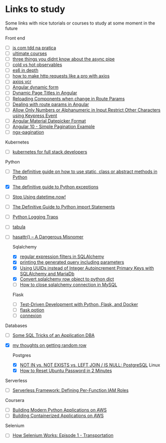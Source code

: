 # Links to study

Some links with nice tutorials or courses to study at some moment in the future

Front end
- [ ] [js com tdd na pratica](https://www.udemy.com/course/js-com-tdd-na-pratica/)
- [ ] [ultimate courses](https://www.ultimatecourses.com/)
- [ ] [three things you didnt know about the async pipe](https://blog.thoughtram.io/angular/2017/02/27/three-things-you-didnt-know-about-the-async-pipe.html)
- [ ] [cold vs hot observables](https://blog.thoughtram.io/angular/2016/06/16/cold-vs-hot-observables.html)
- [ ] [es6 in depth](https://ponyfoo.com/articles/tagged/es6-in-depth)
- [ ] [how to make http requests like a pro with axios](https://blog.logrocket.com/how-to-make-http-requests-like-a-pro-with-axios/)
- [ ] [axios vcr](https://github.com/nettofarah/axios-vcr)
- [ ] [Angular dynamic form](https://stackblitz.com/edit/angular-dynamic-form-builder)
- [ ] [Dynamic Page Titles in Angular](https://blog.bitsrc.io/dynamic-page-titles-in-angular-98ce20b5c334)
- [ ] [Reloading Components when change in Route Params](https://medium.com/@mvivek3112/reloading-components-when-change-in-route-params-angular-deed6107c6bb)
- [ ] [Dealing with route params in Angular](https://kamranahmed.info/blog/2018/02/28/dealing-with-route-params-in-angular-5/)
- [ ] [Allow Only Numbers or Alphanumeric in Input Restrict Other Characters using Keypress Event](https://www.freakyjolly.com/angular-allow-only-numbers-or-alphanumeric-in-input-restrict-other-characters-using-keypress-event/)
- [ ] [Angular Material Datepicker Format](https://www.concretepage.com/angular-material/angular-material-datepicker-format)
- [ ] [Angular 10 - Simple Pagination Example](https://jasonwatmore.com/post/2020/10/03/angular-10-simple-pagination-example)
- [ ] [ngx-pagination](http://michaelbromley.github.io/ngx-pagination/#/)

Kubernetes
- [ ] [kubernetes for full stack developers](https://www.digitalocean.com/community/curriculums/kubernetes-for-full-stack-developers)


Python
- [ ] [The definitive guide on how to use static, class or abstract methods in Python](https://julien.danjou.info/guide-python-static-class-abstract-methods/)
- [x] [The definitive guide to Python exceptions](https://julien.danjou.info/python-exceptions-guide/)
- [ ] [Stop Using datetime.now!](https://hakibenita.com/python-dependency-injection)
- [ ] [The Definitive Guide to Python import Statements](https://chrisyeh96.github.io/2017/08/08/definitive-guide-python-imports.html)
- [ ] [Python Logging Traps](https://www.simonmweber.com/2014/11/24/python-logging-traps.html)
- [ ] [tabula](https://tabula.technology/)
- [ ] [hasattr() – A Dangerous Misnomer](https://hynek.me/articles/hasattr/)

  Sqlalchemy
  - [x] [regular expression filters in SQLAlchemy](http://xion.io/post/code/sqlalchemy-regex-filters.html)  
  - [x] [printing the generated query including parameters](https://www.johbo.com/2016/printing-the-generated-query-including-parameters.html)
  - [x] [Using UUIDs instead of Integer Autoincrement Primary Keys with SQLAlchemy and MariaDb](https://www.peterspython.com/en/blog/using-uuids-instead-of-integer-autoincrement-primary-keys-with-sqlalchemy-and-mariadb)
  - [x] [Convert sqlalchemy row object to python dict](https://stackoverflow.com/questions/1958219/convert-sqlalchemy-row-object-to-python-dict)
  - [ ] [How to close sqlalchemy connection in MySQL](https://stackoverflow.com/questions/8645250/how-to-close-sqlalchemy-connection-in-mysql/8705750#8705750)

  Flask
  - [ ] [Test-Driven Development with Python, Flask, and Docker](https://testdriven.io/courses/tdd-flask/)
  - [ ] [flask potion](https://potion.readthedocs.io/en/latest/)
  - [ ] [connexion](https://connexion.readthedocs.io/en/latest/)

Databases
- [ ] [Some SQL Tricks of an Application DBA](https://hakibenita.com/sql-tricks-application-dba)
- [x] [my thoughts on getting random row](https://www.depesz.com/2007/09/16/my-thoughts-on-getting-random-row/)

  Postgres
  - [x] [NOT IN vs. NOT EXISTS vs. LEFT JOIN / IS NULL: PostgreSQL](https://explainextended.com/2009/09/16/not-in-vs-not-exists-vs-left-join-is-null-postgresql/)
Linux
  - [x] [How to Reset Ubuntu Password in 2 Minutes](https://itsfoss.com/how-to-hack-ubuntu-password/)

Serverless
- [ ] [Serverless Framework: Defining Per-Function IAM Roles](https://medium.com/@glicht/serverless-framework-defining-per-function-iam-roles-c678fa09f46d)

Coursera
- [ ] [Building Modern Python Applications on AWS](https://pt.coursera.org/learn/building-modern-python-applications-on-aws)
- [ ] [Building Containerized Applications on AWS](https://www.coursera.org/learn/containerized-apps-on-aws)

Selenium
- [ ] [How Selenium Works: Episode 1 - Transportation](https://www.theautomatedtester.co.uk/blog/how-selenium-works-transport/)
